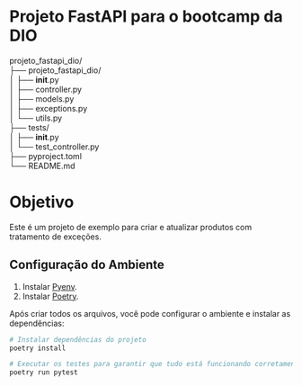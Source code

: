 # Projeto FastAPI para o bootcamp da DIO
projeto_fastapi_dio/<br>
├── projeto_fastapi_dio/<br>
│   ├── __init__.py<br>
│   ├── controller.py<br>
│   ├── models.py<br>
│   ├── exceptions.py<br>
│   └── utils.py<br>
├── tests/<br>
│   ├── __init__.py<br>
│   └── test_controller.py<br>
├── pyproject.toml<br>
└── README.md<br>

# Objetivo
Este é um projeto de exemplo para criar e atualizar produtos com tratamento de exceções.

## Configuração do Ambiente
1. Instalar [Pyenv](https://github.com/pyenv/pyenv#installation).
2. Instalar [Poetry](https://python-poetry.org/docs/#installation).

Após criar todos os arquivos, você pode configurar o ambiente e instalar as dependências:

```bash
# Instalar dependências do projeto
poetry install

# Executar os testes para garantir que tudo está funcionando corretamente
poetry run pytest
